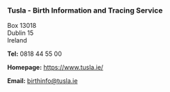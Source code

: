###  Tusla - Birth Information and Tracing Service

Box 13018  
Dublin 15  
Ireland

**Tel:** 0818 44 55 00

**Homepage:** [ https://www.tusla.ie/ ](https://www.tusla.ie/)

**Email:** [ birthinfo@tusla.ie ](mailto:birthinfo@tusla.ie)
